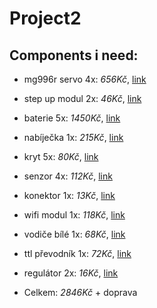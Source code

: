 # Project2
## Components  i need:
- mg996r servo 4x: *656Kč*, [link](https://www.laskakit.cz/servo-mg996-s-kovovymi-prevody-180---extra-silne)
- step up modul 2x: *46Kč*, [link](https://dratek.cz/arduino/1696-step-up-modul-napajeni-mt3608-2a-dc-dc.html)
- baterie 5x: *1450Kč*, [link](https://dratek.cz/arduino/52400-baterie-18650-3-7v-3500mah-10a-ncr18650ga.html)
- nabíječka 1x: *215Kč*, [link](https://www.neven.cz/kategorie/elektronicke-soucastky/nabijecky/dvojita-nabijecka-pro-dve-baterie-18650-3-6v-3-7v)
- kryt 5x: *80Kč*, [link](https://dratek.cz/arduino/7500-bateriovy-box-1x18650-s-vodici.html)
- senzor 4x: *112Kč*, [link](https://www.laskakit.cz/arduino-infracerveny-senzor-sledovani-cary)
- konektor 1x: *13Kč*, [link](https://www.laskakit.cz/konektor-dc-5-5-2-1mm-samec-25cm-kabel)
- wifi modul 1x: *118Kč*, [link](https://www.laskakit.cz/ai-thinker-esp-12s-esp8266-ce-wifi-modul)
- vodiče bílé 1x: *68Kč*, [link](https://www.laskakit.cz/propojovaci-vodice-20cm-100-kusu)
- ttl převodník 1x: *72Kč*, [link](https://dratek.cz/arduino/1158-eses-cp2102-usb-ttl-prevodnik.html)
- regulátor 2x: *16Kč*, [link](https://dratek.cz/arduino/7737-linearni-regulator-napeti-5-v-typ-7805.html)

- Celkem: *2846Kč* + doprava